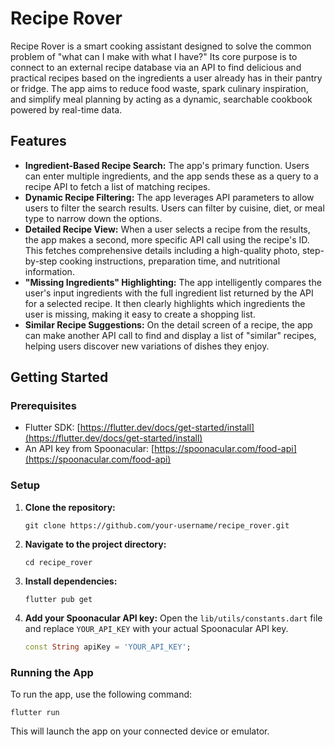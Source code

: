 # Recipe Rover

Recipe Rover is a smart cooking assistant designed to solve the common problem of "what can I make with what I have?" Its core purpose is to connect to an external recipe database via an API to find delicious and practical recipes based on the ingredients a user already has in their pantry or fridge. The app aims to reduce food waste, spark culinary inspiration, and simplify meal planning by acting as a dynamic, searchable cookbook powered by real-time data.

## Features

-   **Ingredient-Based Recipe Search:** The app's primary function. Users can enter multiple ingredients, and the app sends these as a query to a recipe API to fetch a list of matching recipes.
-   **Dynamic Recipe Filtering:** The app leverages API parameters to allow users to filter the search results. Users can filter by cuisine, diet, or meal type to narrow down the options.
-   **Detailed Recipe View:** When a user selects a recipe from the results, the app makes a second, more specific API call using the recipe's ID. This fetches comprehensive details including a high-quality photo, step-by-step cooking instructions, preparation time, and nutritional information.
-   **"Missing Ingredients" Highlighting:** The app intelligently compares the user's input ingredients with the full ingredient list returned by the API for a selected recipe. It then clearly highlights which ingredients the user is missing, making it easy to create a shopping list.
-   **Similar Recipe Suggestions:** On the detail screen of a recipe, the app can make another API call to find and display a list of "similar" recipes, helping users discover new variations of dishes they enjoy.

## Getting Started

### Prerequisites

-   Flutter SDK: [https://flutter.dev/docs/get-started/install](https://flutter.dev/docs/get-started/install)
-   An API key from Spoonacular: [https://spoonacular.com/food-api](https://spoonacular.com/food-api)

### Setup

1.  **Clone the repository:**
    ```
    git clone https://github.com/your-username/recipe_rover.git
    ```
2.  **Navigate to the project directory:**
    ```
    cd recipe_rover
    ```
3.  **Install dependencies:**
    ```
    flutter pub get
    ```
4.  **Add your Spoonacular API key:**
    Open the `lib/utils/constants.dart` file and replace `YOUR_API_KEY` with your actual Spoonacular API key.
    ```dart
    const String apiKey = 'YOUR_API_KEY';
    ```

### Running the App

To run the app, use the following command:
```
flutter run
```

This will launch the app on your connected device or emulator.
